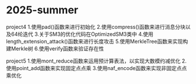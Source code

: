 # 2025-summer
project4
1.使用pad()函数来进行初始化
2.使用compress()函数来进行消息分块以及64纶迭代
3.关于SM3的优化代码在OptimizedSM3类中
4.使用length_extension_attack()函数来进行长度攻击
5.使用MerkleTree函数来实现构建Merkle树
6.使用verify函数来验证存在性

project5
1.使用mont_reduce函数来运用预计算表法，以实现大数模约减优化
2.使用point_add函数来实现固定点点乘
3.使用naf_encode函数来实现非固定点点乘优化
